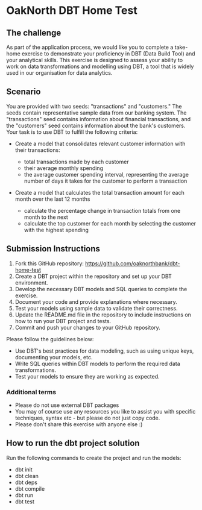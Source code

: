 # OakNorth DBT Home Test

## The challenge
As part of the application process, we would like you to complete a take-home exercise to demonstrate your proficiency in DBT (Data Build Tool) and your analytical skills. This exercise is designed to assess your ability to work on data transformations and modelling using DBT, a tool that is widely used in our organisation for data analytics.

## Scenario
You are provided with two seeds: "transactions" and "customers." The seeds contain representative sample data from our banking system. The "transactions" seed contains information about financial transactions, and the "customers" seed contains information about the bank's customers. Your task is to use DBT to fulfill the following criteria:

- Create a model that consolidates relevant customer information with their transactions:
    - total transactions made by each customer
    - their average monthly spending
    - the average customer spending interval, representing the average number of days it takes for the customer to perform a transaction

- Create a model that calculates the total transaction amount for each month over the last 12 months
    - calculate the percentage change in transaction totals from one month to the next
    - calculate the top customer for each month by selecting the customer with the highest spending

## Submission Instructions
1. Fork this GitHub repository: https://github.com/oaknorthbank/dbt-home-test
2. Create a DBT project within the repository and set up your DBT environment.
3. Develop the necessary DBT models and SQL queries to complete the exercise.
4. Document your code and provide explanations where necessary.
5. Test your models using sample data to validate their correctness.
6. Update the README.md file in the repository to include instructions on how to run your DBT project and tests.
7. Commit and push your changes to your GitHub repository.

Please follow the guidelines below:
- Use DBT's best practices for data modeling, such as using unique keys, documenting your models, etc.
- Write SQL queries within DBT models to perform the required data transformations.
- Test your models to ensure they are working as expected.

### Additional terms
- Please do not use external DBT packages
- You may of course use any resources you like to assist you with specific techniques, syntax etc - but please do not just copy code.
- Please don't share this exercise with anyone else :)

## How to run the dbt project solution

Run the following commands to create the project and run the models:

- dbt init
- dbt clean
- dbt deps
- dbt compile 
- dbt run 
- dbt test
